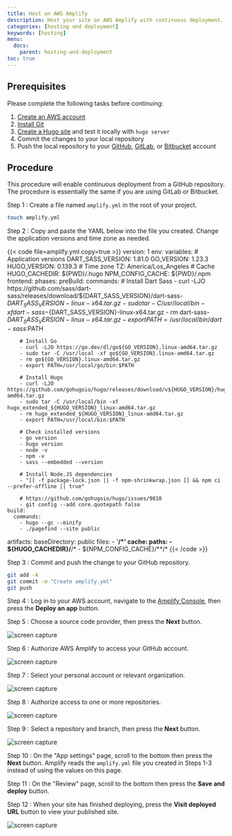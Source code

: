 ```yaml
---
title: Host on AWS Amplify
description: Host your site on AWS Amplify with continuous deployment.
categories: [hosting and deployment]
keywords: [hosting]
menu:
  docs:
    parent: hosting-and-deployment
toc: true
---
```


## Prerequisites

Please complete the following tasks before continuing:

1. [Create an AWS account]
2. [Install Git]
3. [Create a Hugo site] and test it locally with `hugo server`
4. Commit the changes to your local repository
5. Push the local repository to your [GitHub], [GitLab], or [Bitbucket] account

[Bitbucket]: https://bitbucket.org/product
[Create a Hugo site]: /getting-started/quick-start/
[Create an AWS account]: https://aws.amazon.com/resources/create-account/
[GitHub]: https://github.com
[GitLab]: https://about.gitlab.com/
[Install Git]: https://git-scm.com/book/en/v2/Getting-Started-Installing-Git

## Procedure

This procedure will enable continuous deployment from a GitHub repository. The procedure is essentially the same if you are using GitLab or Bitbucket.

Step 1
: Create a file named `amplify.yml` in the root of your project.

```sh
touch amplify.yml
```

Step 2
: Copy and paste the YAML below into the file you created. Change the application versions and time zone as needed.

{{< code file=amplify.yml copy=true >}}
version: 1
env:
  variables:
    # Application versions
    DART_SASS_VERSION: 1.81.0
    GO_VERSION: 1.23.3
    HUGO_VERSION: 0.139.3
    # Time zone
    TZ: America/Los_Angeles
    # Cache
    HUGO_CACHEDIR: ${PWD}/.hugo
    NPM_CONFIG_CACHE: ${PWD}/.npm
frontend:
  phases:
    preBuild:
      commands:
        # Install Dart Sass
        - curl -LJO https://github.com/sass/dart-sass/releases/download/${DART_SASS_VERSION}/dart-sass-${DART_SASS_VERSION}-linux-x64.tar.gz
        - sudo tar -C /usr/local/bin -xf dart-sass-${DART_SASS_VERSION}-linux-x64.tar.gz
        - rm dart-sass-${DART_SASS_VERSION}-linux-x64.tar.gz
        - export PATH=/usr/local/bin/dart-sass:$PATH

        # Install Go
        - curl -LJO https://go.dev/dl/go${GO_VERSION}.linux-amd64.tar.gz
        - sudo tar -C /usr/local -xf go${GO_VERSION}.linux-amd64.tar.gz
        - rm go${GO_VERSION}.linux-amd64.tar.gz
        - export PATH=/usr/local/go/bin:$PATH

        # Install Hugo
        - curl -LJO https://github.com/gohugoio/hugo/releases/download/v${HUGO_VERSION}/hugo_extended_${HUGO_VERSION}_linux-amd64.tar.gz
        - sudo tar -C /usr/local/bin -xf hugo_extended_${HUGO_VERSION}_linux-amd64.tar.gz
        - rm hugo_extended_${HUGO_VERSION}_linux-amd64.tar.gz
        - export PATH=/usr/local/bin:$PATH

        # Check installed versions
        - go version
        - hugo version
        - node -v
        - npm -v
        - sass --embedded --version

        # Install Node.JS dependencies
        - "[[ -f package-lock.json || -f npm-shrinkwrap.json ]] && npm ci --prefer-offline || true"

        # https://github.com/gohugoio/hugo/issues/9810
        - git config --add core.quotepath false
    build:
      commands:
        - hugo --gc --minify
        - ./pagefind --site public
  artifacts:
    baseDirectory: public
    files:
      - '**/*'
  cache:
    paths:
      - ${HUGO_CACHEDIR}/**/*
      - ${NPM_CONFIG_CACHE}/**/*
{{< /code >}}

Step 3
: Commit and push the change to your GitHub repository.

```sh
git add -A
git commit -m "Create amplify.yml"
git push
```

Step 4
: Log in to your AWS account, navigate to the [Amplify Console], then press the  **Deploy an app** button.

[Amplify Console]: https://console.aws.amazon.com/amplify/apps

Step 5
: Choose a source code provider, then press the **Next** button.

  ![screen capture](amplify-step-05.png)

Step 6
: Authorize AWS Amplify to access your GitHub account.

  ![screen capture](amplify-step-06.png)

Step 7
: Select your personal account or relevant organization.

  ![screen capture](amplify-step-07.png)

Step 8
: Authorize access to one or more repositories.

  ![screen capture](amplify-step-08.png)

Step 9
: Select a repository and branch, then press the **Next** button.

  ![screen capture](amplify-step-09.png)

Step 10
: On the "App settings" page, scroll to the bottom then press the **Next** button. Amplify reads the `amplify.yml` file you created in Steps 1-3 instead of using the values on this page.

Step 11
: On the "Review" page, scroll to the bottom then press the **Save and deploy** button.

Step 12
: When your site has finished deploying, press the **Visit deployed URL** button to view your published site.

  ![screen capture](amplify-step-11.png)

